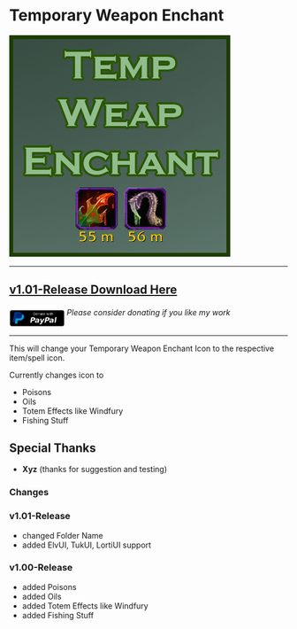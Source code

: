 # Temporary Weapon Enchant

<img src="https://raw.githubusercontent.com/XiconQoo/TemporaryWeaponEnchant/readme-media/logo.png">

---

## [v1.01-Release Download Here](https://github.com/XiconQoo/TemporaryWeaponEnchant/releases/download/v1.01-Release/TemporaryWeaponEnchant-v1.01-Release.zip)

###### <a target="_blank" rel="noopener noreferrer" href="https://www.paypal.me/xiconqoo/10"><img src="https://raw.githubusercontent.com/XiconQoo/Gladdy/readme-media/Paypal-Donate.png" height="30" style="margin-top:-30px;position:relative;top:20px;"></a> Please consider donating if you like my work

---

This will change your Temporary Weapon Enchant Icon to the respective item/spell icon.

Currently changes icon to

- Poisons
- Oils
- Totem Effects like Windfury
- Fishing Stuff

## Special Thanks

- **Xyz** (thanks for suggestion and testing)

### Changes

### v1.01-Release

- changed Folder Name
- added ElvUI, TukUI, LortiUI support

### v1.00-Release

- added Poisons
- added Oils
- added Totem Effects like Windfury
- added Fishing Stuff